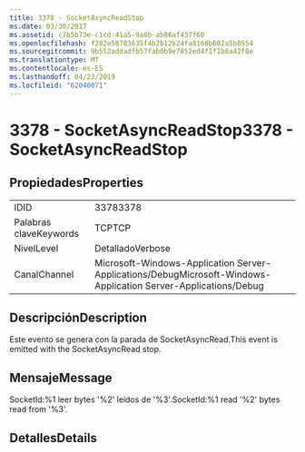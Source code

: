 ```yaml
---
title: 3378 - SocketAsyncReadStop
ms.date: 03/30/2017
ms.assetid: c7b5b73e-c1cd-41a5-9a0b-ab86af437f60
ms.openlocfilehash: f282e58783635f4b2b12b24fa8160b602a5b8554
ms.sourcegitcommit: 9b552addadfb57fab0b9e7852ed4f1f1b8a42f8e
ms.translationtype: MT
ms.contentlocale: es-ES
ms.lasthandoff: 04/23/2019
ms.locfileid: "62040071"
---
```

# <a name="3378---socketasyncreadstop"></a><span data-ttu-id="f5e68-102">3378 - SocketAsyncReadStop</span><span class="sxs-lookup"><span data-stu-id="f5e68-102">3378 - SocketAsyncReadStop</span></span>
## <a name="properties"></a><span data-ttu-id="f5e68-103">Propiedades</span><span class="sxs-lookup"><span data-stu-id="f5e68-103">Properties</span></span>  
  
|||  
|-|-|  
|<span data-ttu-id="f5e68-104">ID</span><span class="sxs-lookup"><span data-stu-id="f5e68-104">ID</span></span>|<span data-ttu-id="f5e68-105">3378</span><span class="sxs-lookup"><span data-stu-id="f5e68-105">3378</span></span>|  
|<span data-ttu-id="f5e68-106">Palabras clave</span><span class="sxs-lookup"><span data-stu-id="f5e68-106">Keywords</span></span>|<span data-ttu-id="f5e68-107">TCP</span><span class="sxs-lookup"><span data-stu-id="f5e68-107">TCP</span></span>|  
|<span data-ttu-id="f5e68-108">Nivel</span><span class="sxs-lookup"><span data-stu-id="f5e68-108">Level</span></span>|<span data-ttu-id="f5e68-109">Detallado</span><span class="sxs-lookup"><span data-stu-id="f5e68-109">Verbose</span></span>|  
|<span data-ttu-id="f5e68-110">Canal</span><span class="sxs-lookup"><span data-stu-id="f5e68-110">Channel</span></span>|<span data-ttu-id="f5e68-111">Microsoft-Windows-Application Server-Applications/Debug</span><span class="sxs-lookup"><span data-stu-id="f5e68-111">Microsoft-Windows-Application Server-Applications/Debug</span></span>|  
  
## <a name="description"></a><span data-ttu-id="f5e68-112">Descripción</span><span class="sxs-lookup"><span data-stu-id="f5e68-112">Description</span></span>  
 <span data-ttu-id="f5e68-113">Este evento se genera con la parada de SocketAsyncRead.</span><span class="sxs-lookup"><span data-stu-id="f5e68-113">This event is emitted with the SocketAsyncRead stop.</span></span>  
  
## <a name="message"></a><span data-ttu-id="f5e68-114">Mensaje</span><span class="sxs-lookup"><span data-stu-id="f5e68-114">Message</span></span>  
 <span data-ttu-id="f5e68-115">SocketId:%1 leer bytes '%2' leídos de '%3'.</span><span class="sxs-lookup"><span data-stu-id="f5e68-115">SocketId:%1 read '%2' bytes read from '%3'.</span></span>  
  
## <a name="details"></a><span data-ttu-id="f5e68-116">Detalles</span><span class="sxs-lookup"><span data-stu-id="f5e68-116">Details</span></span>
